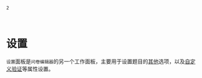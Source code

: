 ```index
2
```
```tag

```
```summary

```
# 设置

`设置`面板是`问卷编辑器`的另一个工作面板，主要用于设置题目的[其他](../../13otherOption/01otherOption.md)选项，以及[自定义验证](../../14customValidation/01customValidation.md)等属性设置。
